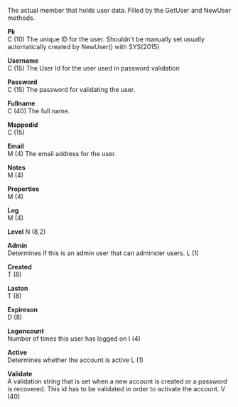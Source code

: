 ﻿The actual member that holds user data. Filled by the GetUser and NewUser methods.

**Pk**  
C (10)
The unique ID for the user. Shouldn't be manually set usually automatically created by NewUser() with SYS(2015)

**Username**  
C (15)
The User Id for the user used in password validation

**Password**  
C (15)
The password for validating the user.

**Fullname**  
C (40)
The full name.

**Mappedid**  
C (15)

**Email**  
M (4)
The email address for the user.

**Notes**  
M (4)



**Properties**  
M (4)

**Log**  
M (4)

**Level**
N (8,2)

**Admin**  
Determines if this is an admin user that can adminster users.
L (1)

**Created**  
T (8)

**Laston**  
T (8)

**Expireson**  
D (8)

**Logoncount**  
Number of times this user has logged on
I (4)

**Active**  
Determines whether the account is active
L (1)


**Validate**  
A validation string that is set when a new account is created or a password is recovered. This id has to be validated in order to activate the account.
V (40)